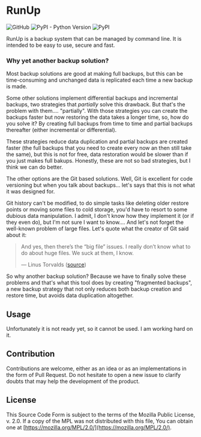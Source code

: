 # RunUp

![GitHub](https://img.shields.io/github/license/kennylajara/RunUp?style=for-the-badge&color=%230374b4)
![PyPI - Python Version](https://img.shields.io/pypi/pyversions/RunUp?label=Python%20Support&style=for-the-badge)
![PyPI](https://img.shields.io/pypi/v/RunUp?style=for-the-badge&color=%230374b4&label=Version&logoColor=%23ffffff)


RunUp is a backup system that can be managed by command line. It is intended to be easy to use, secure and fast.

### Why yet another backup solution?

Most backup solutions are good at making full backups, but this can be time-consuming and unchanged data is replicated each time a new backup is made.

Some other solutions implement differential backups and incremental backups, two strategies that _partially_ solve this drawback. But that's the problem with them.... "partially". With those strategies you can create the backups faster but now restoring the data takes a longer time, so, how do you solve it? By creating full backups from time to time and partial backups thereafter (either incremental or differential).

These strategies reduce data duplication and partial backups are created faster (the full backups that you need to create every now an then still take the same), but this is not for free, data restoration would be slower than if you just makes full bakups. Honestly, these are not so bad strategies, but I think we can do better.

The other options are the Git based solutions. Well, Git is excellent for code versioning but when you talk about backups... let's says that this is not what it was designed for.

Git history can't be modified, to do simple tasks like deleting older restore points or moving some files to cold storage, you'd have to resort to some dubious data manipulation. I admit, I don't know how they implement it (or if they even do), but I'm not sure I want to know.... And let's not forget the well-known problem of large files. Let's quote what the creator of Git said about it:

> And yes, then there’s the “big file” issues. I really don’t know what to do about huge files. We suck at them, I know.
> 
> — Linus Torvalds ([source](https://towardsdatascience.com/data-versioning-all-you-need-to-know-7077aa5ed6d1#d5e7))

So why another backup solution? Because we have to finally solve these problems and that's what this tool does by creating "fragmented backups", a new backup strategy that not only reduces both backup creation and restore time, but avoids data duplication altogether.

## Usage

Unfortunately it is not ready yet, so it cannot be used. I am working hard on it.

## Contribution

Contributions are welcome, either as an idea or as an implementations in the form of Pull Request. Do not hesitate to open a new issue to clarify doubts that may help the development of the product.

## License

This Source Code Form is subject to the terms of the Mozilla Public License, v. 2.0. If a copy of the MPL was not distributed with this file, You can obtain one at [https://mozilla.org/MPL/2.0/](https://mozilla.org/MPL/2.0/).
